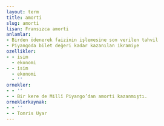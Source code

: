 ```yaml
---
layout: term
title: amorti
slug: amorti
lisan: Fransızca amorti
anlamlar:
- Birden ödenerek faizinin işlemesine son verilen tahvil
- Piyangoda bilet değeri kadar kazanılan ikramiye
ozellikler:
- - isim
  - ekonomi
- - isim
  - ekonomi
  - ''
ornekler:
- - ''
- - Bir kere de Millî Piyango’dan amorti kazanmıştı.
orneklerkaynak:
- - ''
- - Tomris Uyar
---
```

